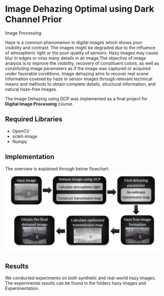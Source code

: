# Image Dehazing Optimal using Dark Channel Prior
Image Processing

Haze is a common phenomenon in digital images which shows poor visibility and contrast. The images might be degraded due to the influence of atmospheric light
or the poor quality of sensors. Hazy images may cause blur in edges or miss many details in an image.The objective of image analysis is to improve the visibility, 
recovery of constituent colors,  as well as constituting image parameters as if the image was captured or acquired under favorable conditions. Image dehazing aims
to recover real scene information covered by haze in sensor images through relevant technical means and methods to obtain complete details, structural information,
and natural haze-free images.

The Image Dehazing using DCP was implemented as a final project for **Digital Image Processing** course.

## Required Libraries 
* OpenCV
* scikit-image
* Numpy

## Implementation
The overview is explained through below flowchart.
![Screenshot](Overview.png)

## Results
We conducted experiments on both synthetic and real-world hazy images. The experimental results can be found in the folders hazy images and Experimentation. 

